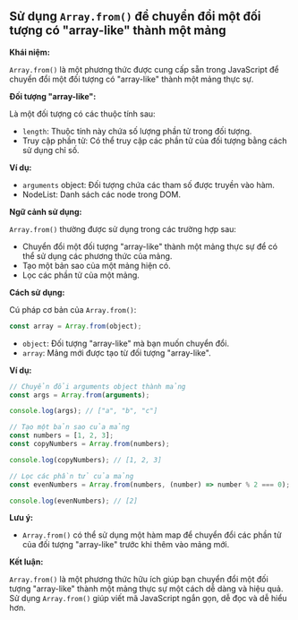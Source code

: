 ## Sử dụng `Array.from()` để chuyển đổi một đối tượng có "array-like" thành một mảng

**Khái niệm:**

`Array.from()` là một phương thức được cung cấp sẵn trong JavaScript để chuyển đổi một đối tượng có "array-like" thành một mảng thực sự.

**Đối tượng "array-like":**

Là một đối tượng có các thuộc tính sau:

- `length`: Thuộc tính này chứa số lượng phần tử trong đối tượng.
- Truy cập phần tử: Có thể truy cập các phần tử của đối tượng bằng cách sử dụng chỉ số.

**Ví dụ:**

- `arguments` object: Đối tượng chứa các tham số được truyền vào hàm.
- NodeList: Danh sách các node trong DOM.

**Ngữ cảnh sử dụng:**

`Array.from()` thường được sử dụng trong các trường hợp sau:

- Chuyển đổi một đối tượng "array-like" thành một mảng thực sự để có thể sử dụng các phương thức của mảng.
- Tạo một bản sao của một mảng hiện có.
- Lọc các phần tử của một mảng.

**Cách sử dụng:**

Cú pháp cơ bản của `Array.from()`:

```javascript
const array = Array.from(object);
```

- `object`: Đối tượng "array-like" mà bạn muốn chuyển đổi.
- `array`: Mảng mới được tạo từ đối tượng "array-like".

**Ví dụ:**

```javascript
// Chuyển đổi arguments object thành mảng
const args = Array.from(arguments);

console.log(args); // ["a", "b", "c"]

// Tạo một bản sao của mảng
const numbers = [1, 2, 3];
const copyNumbers = Array.from(numbers);

console.log(copyNumbers); // [1, 2, 3]

// Lọc các phần tử của mảng
const evenNumbers = Array.from(numbers, (number) => number % 2 === 0);

console.log(evenNumbers); // [2]
```

**Lưu ý:**

- `Array.from()` có thể sử dụng một hàm map để chuyển đổi các phần tử của đối tượng "array-like" trước khi thêm vào mảng mới.

**Kết luận:**

`Array.from()` là một phương thức hữu ích giúp bạn chuyển đổi một đối tượng "array-like" thành một mảng thực sự một cách dễ dàng và hiệu quả. Sử dụng `Array.from()` giúp viết mã JavaScript ngắn gọn, dễ đọc và dễ hiểu hơn.

